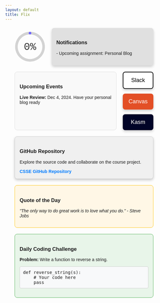 ```yaml
---
layout: default
title: Flix
---
```


<div style="font-family: Arial, sans-serif; padding: 0 30px; margin: auto; width: calc(100% - 60px);">
    <!-- Progress and Notifications -->
    <div style="display: flex; justify-content: space-between; margin: 20px 0; gap: 20px;">
        <!-- Progress Circle -->
        <div style="flex: 1; display: flex; justify-content: center; align-items: center;">
            <svg id="progressCircle" viewBox="0 0 36 36" xmlns="http://www.w3.org/2000/svg" style="width: 120px; height: 120px;">
                <!-- Background Circle -->
                <path
                    style="fill: none; stroke: #d3d3d3; stroke-width: 3;"
                    d="M18 2.0845
                       a 15.9155 15.9155 0 1 0 0.00001 0"
                ></path>
                <!-- Progress Circle -->
                <path
                    id="progressPath"
                    style="fill: none; stroke: #6c63ff; stroke-width: 3; stroke-dasharray: 0, 100; stroke-linecap: round; transition: stroke-dasharray 0.5s ease;"
                    d="M18 2.0845
                       a 15.9155 15.9155 0 1 0 0.00001 0"
                ></path>
                <!-- Text -->
                <text id="progressText" x="18" y="21.5" style="fill: #333; font-size: 12px; font-family: 'Courier New', monospace; text-anchor: middle;">
                    0%
                </text>
            </svg>
        </div>
        <!-- Notifications -->
        <div style="flex: 3; padding: 15px; background-color: #e0e0e0; border-radius: 8px; box-shadow: 0 4px 8px rgba(0,0,0,0.2);">
            <h3>Notifications</h3>
            <p>- Upcoming assignment: Personal Blog</p>
            <!-- <p>- Upcoming assignment: AI Project</p> -->
        </div>
    </div>
    <!-- Upcoming Events and Quick Links -->
    <div style="display: flex; gap: 20px; margin: 20px 0;">
        <!-- Upcoming Events -->
        <div style="flex: 3; padding: 15px; background-color: #f9f9f9; border: 1px solid #ddd; border-radius: 8px;">
            <h3>Upcoming Events</h3>
            <ul style="list-style: none; padding: 0;">
                <li><strong>Live Review:</strong> Dec 4, 2024. Have your personal blog ready</li>
                <!-- <li><strong>Hackathon Kickoff:</strong> Dec 5, 2024</li>
                <li><strong>Final Exam Review:</strong> Dec 10, 2024</li> -->
            </ul>
        </div>
        <!-- Quick Links -->
        <div style="flex: 1; display: flex; flex-direction: column; gap: 15px;">
            <!-- Slack -->
            <a href="https://join.slack.com/t/cs-se-hq/shared_invite/zt-2ujkvh4di-sgFGmafJ1H9Jx_G1AJSKtA" style="text-decoration: none;">
                <div style="background-color: white; color: black; border: 2px solid black; text-align: center; padding: 15px; border-radius: 8px; font-size: 18px; box-shadow: 0 4px 8px rgba(0,0,0,0.2);">
                    Slack
                </div>
            </a>
            <!-- Canvas -->
            <a href="https://poway.instructure.com/courses/166623" style="text-decoration: none; color: white;">
                <div style="background-color: #E34F26; text-align: center; padding: 15px; border-radius: 8px; font-size: 18px; box-shadow: 0 4px 8px rgba(0,0,0,0.2);">
                    Canvas
                </div>
            </a>
            <!-- Kasm -->
            <a href="https://kasm.nighthawkcodingsociety.com" style="text-decoration: none; color: white;">
                <div style="background-color: #010427; text-align: center; padding: 15px; border-radius: 8px; font-size: 18px; box-shadow: 0 4px 8px rgba(0,0,0,0.2);">
                    Kasm
                </div>
            </a>
        </div>
    </div>
    <!-- GitHub Repository Box -->
    <div style="margin: 20px 0; padding: 15px; background-color: #f0f0f0; border: 1px solid #ccc; border-radius: 8px; box-shadow: 0 4px 8px rgba(0,0,0,0.2);">
        <h3>GitHub Repository</h3>
        <p>Explore the source code and collaborate on the course project.</p>
        <a href="https://github.com/nighthawkcoders/student_2025" target="_blank" style="color: #007bff; text-decoration: none;">
            <strong>CSSE GitHub Repository</strong>
        </a>
    </div>
    <!-- Inspirational Quote -->
    <div style="margin: 20px 0; padding: 15px; background-color: #fff7e6; border: 1px solid #ffc107; border-radius: 8px;">
        <h3>Quote of the Day</h3>
        <p><em>"The only way to do great work is to love what you do." - Steve Jobs</em></p>
    </div>
    <!-- Static Coding Challenge -->
    <div style="margin: 20px 0; padding: 15px; background-color: #e8f5e9; border: 1px solid #4caf50; border-radius: 8px;">
        <h3>Daily Coding Challenge</h3>
        <p><strong>Problem:</strong> Write a function to reverse a string.</p>
        <pre style="background-color: #f8f9fa; padding: 10px; border: 1px solid #ccc; border-radius: 4px;">def reverse_string(s):
    # Your code here
    pass</pre>
    </div>
</div>

<script>
    // Function to update the progress circle
    function updateProgress(percent) {
        const circle = document.getElementById('progressPath');
        const text = document.getElementById('progressText');

        // Limit percent to valid range (0-100)
        percent = Math.min(100, Math.max(0, percent));

        // Calculate the stroke-dasharray value
        const dashArray = (percent / 100) * 100;

        // Update the circle and text
        circle.style.strokeDasharray = `${dashArray}, 100`;
        text.textContent = `${percent}%`;
    }

    // Example: Set initial progress to 70%
    updateProgress(8);
</script>